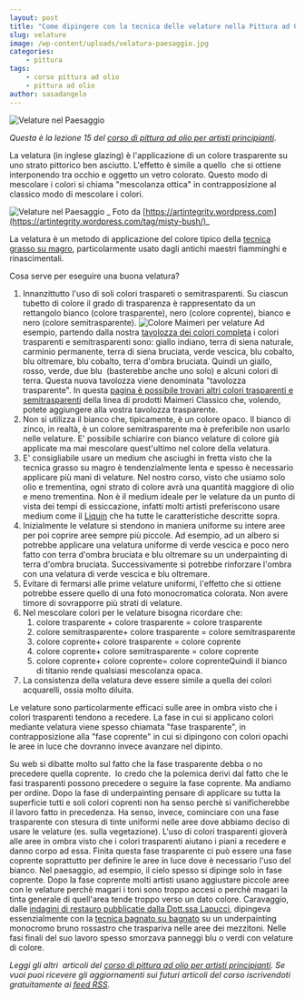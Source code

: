 ```yaml
---
layout: post
title: "Come dipingere con la tecnica delle velature nella Pittura ad Olio"
slug: velature
image: /wp-content/uploads/velatura-paesaggio.jpg
categories:
    - pittura
tags:
    - corso pittura ad olio
    - pittura ad olio
author: sasadangelo
---
```


![Velature nel Paesaggio](https://www.disegnoepittura.it/wp-content/uploads/velatura-paesaggio.jpg "Velature nel Paesaggio")

_Questa è la lezione 15 del [corso di pittura ad olio per artisti principianti](https://www.disegnoepittura.it/corso-pittura-olio-artisti-principianti-2/)._

La velatura (in inglese glazing) è l'applicazione di un colore trasparente su uno strato pittorico ben asciutto. L'effetto è simile a quello  che si ottiene interponendo tra occhio e oggetto un vetro colorato. Questo modo di mescolare i colori si chiama "mescolanza ottica" in contrapposizione al classico modo di mescolare i colori.

![Velature nel Paesaggio](https://www.disegnoepittura.it/wp-content/uploads/velatura-paesaggio.jpg "Velature nel Paesaggio") _ Foto da [https://artintegrity.wordpress.com](https://artintegrity.wordpress.com/tag/misty-bush/)_

La velatura è un metodo di applicazione del colore tipico della [tecnica grasso su magro](https://www.disegnoepittura.it/tecnica-bagnato-bagnato-grasso-magro/), particolarmente usato dagli antichi maestri fiamminghi e rinascimentali.

Cosa serve per eseguire una buona velatura?

1. Innanzittutto l'uso di soli colori traspareti o semitrasparenti. Su ciascun tubetto di colore il grado di trasparenza è rappresentato da un rettangolo bianco (colore trasparente), nero (colore coprente), bianco e nero (colore semitrasparente). ![Colore Maimeri per velature](https://www.disegnoepittura.it/wp-content/uploads/colore-maimeri-trasparente.jpg "Colore Maimeri per velature") Ad esempio, partendo dalla nostra [tavolozza dei colori completa](https://www.disegnoepittura.it/scelta-dei-colori-da-acquistare/) i colori trasparenti e semitrasparenti sono: giallo indiano, terra di siena naturale, carminio permanente, terra di siena bruciata, verde vescica, blu cobalto, blu oltremare, blu cobalto, terra d'ombra bruciata. Quindi un giallo, rosso, verde, due blu  (basterebbe anche uno solo) e alcuni colori di terra. Questa nuova tavolozza viene denominata "tavolozza trasparente". In questa [pagina è possibile trovari altri colori trasparenti e semitrasparenti](http://www.maimeri.it/it/categorie/olio/classico.html) della linea di prodotti Maimeri Classico che, volendo, potete aggiungere alla vostra tavolozza trasparente.
2. Non si utilizza il bianco che, tipicamente, è un colore opaco. Il bianco di zinco, in realtà, è un colore semitrasparente ma è preferibile non usarlo nelle velature. E' possibile schiarire con bianco velature di colore già applicate ma mai mescolare quest'ultimo nel colore della velatura.
3. E' consigliabile usare un medium che asciughi in fretta visto che la tecnica grasso su magro è tendenzialmente lenta e spesso è necessario applicare più mani di velature. Nel nostro corso, visto che usiamo solo olio e trementina, ogni strato di colore avrà una quantità maggiore di olio e meno trementina. Non è il medium ideale per le velature da un punto di vista dei tempi di essiccazione, infatti molti artisti preferiscono usare medium come il [Liquin](http://www.winsornewton.com/na/shop/oils-mediums-varnishes-and-solvents/oil-colour/mediums/liquin-original-2-53-us-fl-oz-75ml-bottle-3221751) che ha tutte le caratteristiche descritte sopra.
4. Inizialmente le velature si stendono in maniera uniforme su intere aree per poi coprire aree sempre più piccole. Ad esempio, ad un albero si potrebbe applicare una velatura uniforme di verde vescica e poco nero fatto con terra d'ombra bruciata e blu oltremare su un underpainting di terra d'ombra bruciata. Successivamente si potrebbe rinforzare l'ombra con una velatura di verde vescica e blu oltremare.
5. Evitare di fermarsi alle prime velature uniformi, l'effetto che si ottiene potrebbe essere quello di una foto monocromatica colorata. Non avere timore di sovrapporre più strati di velature.
6. Nel mescolare colori per le velature bisogna ricordare che:
    1. colore trasparente + colore trasparente = colore trasparente
    2. colore semitrasparente+ colore trasparente = colore semitrasparente
    3. colore coprente+ colore trasparente = colore coprente
    4. colore coprente+ colore semitrasparente = colore coprente
    5. colore coprente+ colore coprente= colore coprenteQuindi il bianco di titanio rende qualsiasi mescolanza opaca.
7. La consistenza della velatura deve essere simile a quella dei colori acquarelli, ossia molto diluita.

Le velature sono particolarmente efficaci sulle aree in ombra visto che i colori trasparenti tendono a recedere. La fase in cui si applicano colori mediante velatura viene spesso chiamata "fase trasparente", in contrapposizione alla "fase coprente" in cui si dipingono con colori opachi le aree in luce che dovranno invece avanzare nel dipinto.

Su web si dibatte molto sul fatto che la fase trasparente debba o no precedere quella coprente.  Io credo che la polemica derivi dal fatto che le fasi trasparenti possono precedere o seguire la fase coprente. Ma andiamo per ordine. Dopo la fase di underpainting pensare di applicare su tutta la superficie tutti e soli colori coprenti non ha senso perchè si vanificherebbe il lavoro fatto in precedenza. Ha senso, invece, cominciare con una fase trasparente con stesura di tinte uniformi nelle aree dove abbiamo deciso di usare le velature (es. sulla vegetazione). L'uso di colori trasparenti gioverà alle aree in ombra visto che i colori trasparenti aiutano i piani a recedere e danno corpo ad essa. Finita questa fase trasparente ci può essere una fase coprente soprattutto per definire le aree in luce dove è necessario l'uso del bianco. Nel paesaggio, ad esempio, il cielo spesso si dipinge solo in fase coprente. Dopo la fase coprente molti artisti usano aggiustare piccole aree con le velature perchè magari i toni sono troppo accesi o perchè magari la tinta generale di quell'area tende troppo verso un dato colore. Caravaggio, dalle [indagini di restauro pubblicatie dalla Dott.ssa Lapucci](http://www.robertalapucci.com/), dipingeva essenzialmente con la [tecnica bagnato su bagnato](https://www.disegnoepittura.it/tecnica-bagnato-bagnato-grasso-magro/) su un underpainting monocromo bruno rossastro che traspariva nelle aree dei mezzitoni. Nelle fasi finali del suo lavoro spesso smorzava panneggi blu o verdi con velature di colore.

_Leggi gli altri  articoli del [corso di pittura ad olio per artisti principianti](https://www.disegnoepittura.it/corso-pittura-olio-artisti-principianti-2/). Se vuoi puoi ricevere gli aggiornamenti sui futuri articoli del corso iscrivendoti gratuitamente ai [feed RSS](http://feeds2.feedburner.com/DisegnoPittura)._

